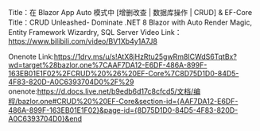 Title：在 Blazor App Auto 模式中 [增删改查 | 数据库操作 | CRUD] & EF-Core
Title：CRUD Unleashed- Dominate .NET 8 Blazor with Auto Render Magic, Entity Framework Wizardry, SQL Server
Video Link：https://www.bilibili.com/video/BV1Xb4y1A7J8

Onenote Link:https://1drv.ms/u/s!AtX8jHzRtu25gwRm8ICWdS6TqtBx?wd=target%28bazlor.one%7CAAF7DA12-E6DF-486A-899F-163EB01E1F02%2FCRUD%20%26%20EF-Core%7C8D75D1D0-84D5-4F83-820D-A0C6393704D0%2F%29
onenote:https://d.docs.live.net/b9edb6d17c8cfcd5/文档/编程/bazlor.one#CRUD%20%20EF-Core&section-id={AAF7DA12-E6DF-486A-899F-163EB01E1F02}&page-id={8D75D1D0-84D5-4F83-820D-A0C6393704D0}&end
